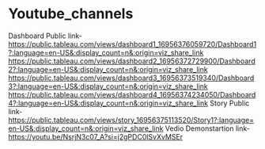 # Youtube_channels
Dashboard Public link-https://public.tableau.com/views/dashboard1_16956376059720/Dashboard1?:language=en-US&:display_count=n&:origin=viz_share_link
                      https://public.tableau.com/views/dashboard2_16956372729900/Dashboard2?:language=en-US&:display_count=n&:origin=viz_share_link
                      https://public.tableau.com/views/dashboard3_16956373519340/Dashboard3?:language=en-US&:display_count=n&:origin=viz_share_link
                      https://public.tableau.com/views/dashboard4_16956374234050/Dashboard4?:language=en-US&:display_count=n&:origin=viz_share_link
Story Public link-https://public.tableau.com/views/story_16956375113520/Story1?:language=en-US&:display_count=n&:origin=viz_share_link
Vedio Demonstartion link-https://youtu.be/NsrjN3c07_A?si=j2gPDC0lSvXvMSEr
